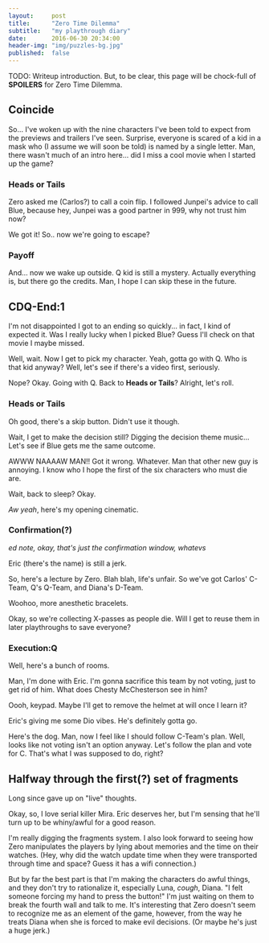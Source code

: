 ```yaml
---
layout:     post
title:      "Zero Time Dilemma"
subtitle:   "my playthrough diary"
date:       2016-06-30 20:34:00
header-img: "img/puzzles-bg.jpg"
published:  false
---
```


TODO: Writeup introduction. But, to be clear, this page will be
chock-full of **SPOILERS** for Zero Time Dilemma.

## Coincide

So... I've woken up with the nine characters I've been told to
expect from the previews and trailers I've seen.
Surprise, everyone is scared of a kid in a mask
who (I assume we will soon be told) is named by a single letter.
Man, there wasn't much of an intro here... did I miss a cool
movie when I started up the game?

### Heads or Tails

Zero asked me (Carlos?) to call a coin flip.
I followed Junpei's advice to call Blue, because hey, Junpei
was a good partner in 999, why not trust him now?

We got it! So.. now we're going to escape?

### Payoff

And... now we wake up outside. Q kid is still a mystery. Actually
everything is, but there go the credits. Man, I hope I can
skip these in the future.

## CDQ-End:1

I'm not disappointed I got to an ending so quickly... in fact,
I kind of expected it. Was I really lucky when I picked Blue?
Guess I'll check on that movie I maybe missed.

Well, wait. Now I get to pick my character. Yeah, gotta go with Q.
Who is that kid anyway? Well, let's see if there's a video first,
seriously.

Nope? Okay. Going with Q. Back to **Heads or Tails**? Alright,
let's roll.

### Heads or Tails

Oh good, there's a skip button. Didn't use it though.

Wait, I get to make the decision still? Digging the decision theme music...
Let's see if Blue gets me the same outcome.

AWWW NAAAAW MAN!! Got it wrong. Whatever. Man that other new guy is
annoying. I know who I hope the first of the six characters who
must die are.

Wait, back to sleep? Okay.

*Aw yeah*, here's my opening cinematic.

### Confirmation(?)

*ed note, okay, that's just the confirmation window, whatevs*

Eric (there's the name) is still a jerk.

So, here's a lecture by Zero. Blah blah, life's unfair. So we've got
Carlos' C-Team, Q's Q-Team, and Diana's D-Team.

Woohoo, more anesthetic bracelets.

Okay, so we're collecting X-passes as people die.
Will I get to reuse them in later playthroughs to
save everyone?

### Execution:Q

Well, here's a bunch of rooms.

Man, I'm done with Eric. I'm gonna sacrifice this team by not voting,
just to get rid of him. What does Chesty McChesterson see in him?

Oooh, keypad. Maybe I'll get to remove the helmet at will once I
learn it?

Eric's giving me some Dio vibes. He's definitely gotta go.

Here's the dog. Man, now I feel like I should follow C-Team's plan.
Well, looks like not voting isn't an option anyway. Let's follow
the plan and vote for C. That's what I was supposed to do, right?


## Halfway through the first(?) set of fragments

Long since gave up on "live" thoughts.

Okay, so, I love serial killer Mira. Eric deserves her, but I'm sensing
that he'll turn up to be whiny/awful for a good reason.

I'm really digging the fragments system. I also look forward to seeing
how Zero manipulates the players by lying about memories and the time
on their watches. (Hey, why did the watch update time when they were
transported through time and space? Guess it has a wifi connection.)

But by far the best part is that I'm making the characters do awful
things, and they don't try to rationalize it, especially Luna, *cough*,
Diana. "I felt someone forcing my hand to press the button!" I'm just waiting
on them to break the fourth wall and talk to me. It's interesting that Zero
doesn't seem to recognize me as an element of the game, however, from the
way he treats Diana when she is forced to make evil decisions. (Or maybe
he's just a huge jerk.)
